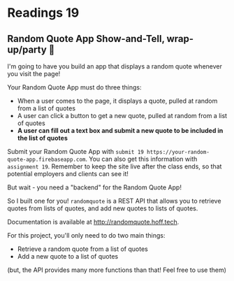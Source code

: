 # Readings 19

## Random Quote App Show-and-Tell, wrap-up/party 🎉

I'm going to have you build an app that displays a random quote whenever you visit the page!

Your Random Quote App must do three things:

-   When a user comes to the page, it displays a quote, pulled at random from a list of quotes
-   A user can click a button to get a new quote, pulled at random from a list of quotes
-   **A user can fill out a text box and submit a new quote to be included in the list of quotes**

Submit your Random Quote App with `submit 19 https://your-random-quote-app.firebaseapp.com`. You can also get this information with `assignment 19`. Remember to keep the site live after the class ends, so that potential employers and clients can see it!

But wait - you need a "backend" for the Random Quote App!

So I built one for you! `randomquote` is a REST API that allows you to retrieve quotes from lists of quotes, and add new quotes to lists of quotes.

Documentation is available at <http://randomquote.hoff.tech>.

For this project, you'll only need to do two main things:

-   Retrieve a random quote from a list of quotes
-   Add a new quote to a list of quotes

(but, the API provides many more functions than that! Feel free to use them)
